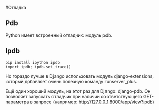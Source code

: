 #Отладка


## Pdb

Python имеет встроенный отладчик: модуль pdb. 



## Ipdb

    pip install ipython ipdb
    import ipdb; ipdb.set_trace()



Но гораздо лучше в Django использовать модуль django-extensions, который добавляет очень полезную команду runserver_plus. 

Ещё один хороший модуль, на этот раз для Django: django-pdb. Он позволяет запускать отладчик при наличии соответствующего GET-параметра в запросе (например: http://127.0.0.1:8000/app/view?ipdb) 

